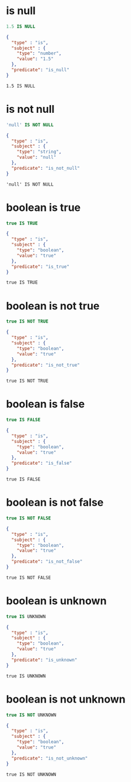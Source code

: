 # is null

```sql
1.5 IS NULL
```

```json
{
  "type" : "is",
  "subject" : {
    "type": "number",
    "value": "1.5"
  },
  "predicate": "is_null"
}
```

```text
1.5 IS NULL
```

# is not null

```sql
'null' IS NOT NULL
```

```json
{
  "type" : "is",
  "subject" : {
    "type": "string",
    "value": "null"
  },
  "predicate": "is_not_null"
}
```

```text
'null' IS NOT NULL
```

# boolean is true

```sql
true IS TRUE
```

```json
{
  "type" : "is",
  "subject" : {
    "type": "boolean",
    "value": "true"
  },
  "predicate": "is_true"
}
```

```text
true IS TRUE
```

# boolean is not true

```sql
true IS NOT TRUE
```

```json
{
  "type" : "is",
  "subject" : {
    "type": "boolean",
    "value": "true"
  },
  "predicate": "is_not_true"
}
```

```text
true IS NOT TRUE
```

# boolean is false

```sql
true IS FALSE
```

```json
{
  "type" : "is",
  "subject" : {
    "type": "boolean",
    "value": "true"
  },
  "predicate": "is_false"
}
```

```text
true IS FALSE
```

# boolean is not false

```sql
true IS NOT FALSE
```

```json
{
  "type" : "is",
  "subject" : {
    "type": "boolean",
    "value": "true"
  },
  "predicate": "is_not_false"
}
```

```text
true IS NOT FALSE
```

# boolean is unknown

```sql
true IS UNKNOWN
```

```json
{
  "type" : "is",
  "subject" : {
    "type": "boolean",
    "value": "true"
  },
  "predicate": "is_unknown"
}
```

```text
true IS UNKNOWN
```

# boolean is not unknown

```sql
true IS NOT UNKNOWN
```

```json
{
  "type" : "is",
  "subject" : {
    "type": "boolean",
    "value": "true"
  },
  "predicate": "is_not_unknown"
}
```

```text
true IS NOT UNKNOWN
```
